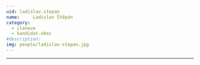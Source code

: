 ```yaml
---
uid: ladislav.stepan
name:     Ladislav Štěpán
category:
  - clenove
  - kandidat-obec
#description: 
img: people/ladislav-stepan.jpg
---
```



---